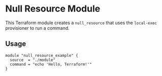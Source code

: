 # Null Resource Module

This Terraform module creates a `null_resource` that uses the `local-exec` provisioner to run a command.

## Usage

```hcl
module "null_resource_example" {
  source  = "./module"
  command = "echo 'Hello, Terraform!'"
}
